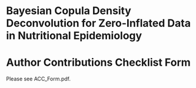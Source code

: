 # Bayesian Copula Density Deconvolution for Zero-Inflated Data in Nutritional Epidemiology

# Author Contributions Checklist Form

Please see ACC_Form.pdf.
